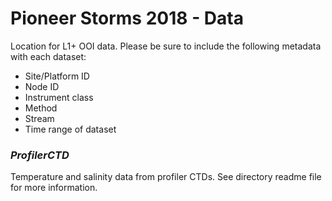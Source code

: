 # Pioneer Storms 2018 - Data

Location for L1+ OOI data. Please be sure to include the following metadata with each dataset:
- Site/Platform ID
- Node ID
- Instrument class
- Method
- Stream
- Time range of dataset

### *ProfilerCTD*
Temperature and salinity data from profiler CTDs. See directory readme file for more information.
